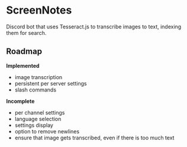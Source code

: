 # ScreenNotes
Discord bot that uses Tesseract.js to transcribe images to text, indexing them for search.

## Roadmap

**Implemented**
- image transcription
- persistent per server settings
- slash commands

**Incomplete**
- per channel settings
- language selection
- settings display
- option to remove newlines
- ensure that image gets transcribed, even if there is too much text
